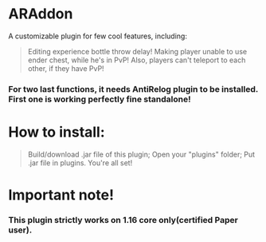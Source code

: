 # ARAddon
A customizable plugin for few cool features, including:
> Editing experience bottle throw delay!
> Making player unable to use ender chest, while he's in PvP!
> Also, players can't teleport to each other, if they have PvP!
### For two last functions, it needs AntiRelog plugin to be installed. First one is working perfectly fine standalone!

# How to install:
> Build/download .jar file of this plugin;
> Open your "plugins" folder;
> Put .jar file in plugins.
> You're all set!

# Important note!
### This plugin strictly works on 1.16 core only(certified Paper user).
